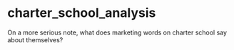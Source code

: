 # charter_school_analysis
On a more serious note, what does marketing words on charter school say about themselves? 
